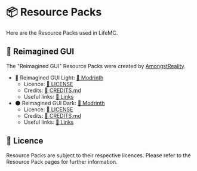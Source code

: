 # 📦 Resource Packs

Here are the Resource Packs used in LifeMC.

## 🎨 Reimagined GUI

The "Reimagined GUI" Resource Packs were created by [AmongstReality](https://www.planetminecraft.com/member/amongstreality/).

- 🌟 Reimagined GUI Light: [🔗 Modrinth](https://modrinth.com/resourcepack/reimaginedguilight)
  - Licence: [🔗 LICENSE](https://github.com/Nukecraft5419/LifeMC/blob/main/Resource-Packs/ReimaginedGUI(Light)/LICENSE.txt)
  - Credits: [🔗 CREDITS.md](https://github.com/Nukecraft5419/LifeMC/blob/main/Resource-Packs/ReimaginedGUI(Light)/Credits.txt)
  - Useful links: [🔗 Links](https://github.com/Nukecraft5419/LifeMC/blob/main/Resource-Packs/ReimaginedGUI(Light)/Links.txt)
- 🌑 Reimagined GUI Dark: [🔗 Modrinth](https://modrinth.com/resourcepack/reimaginedguidark)
  - Licence: [🔗 LICENSE](https://github.com/Nukecraft5419/LifeMC/blob/main/Resource-Packs/ReimaginedGUI(Dark)/LICENSE.txt)
  - Credits: [🔗 CREDITS.md](https://github.com/Nukecraft5419/LifeMC/blob/main/Resource-Packs/ReimaginedGUI(Dark)/Credits.txt)
  - Useful links: [🔗 Links](https://github.com/Nukecraft5419/LifeMC/blob/main/Resource-Packs/ReimaginedGUI(Dark)/Links.txt)

## 📜 Licence

Resource Packs are subject to their respective licences. Please refer to the Resource Pack pages for further information.